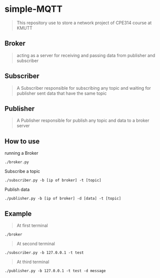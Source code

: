 # simple-MQTT
> This repository use to store a network project of CPE314 course at KMUTT 
## Broker
> acting as a server for receiving and passing data from publisher and subscriber
## Subscriber
> A Subscriber responsible for subscribing any topic and waiting for publisher sent data that have the same topic
## Publisher
> A Publisher responsible for publish any topic and data to a broker server
## How to use
running a Broker
```
./broker.py 
```
Subscribe a topic
```
./subscriber.py -b [ip of broker] -t [topic]
```
Publish data
```
./publisher.py -b [ip of broker] -d [data] -t [topic]
```
## Example
> At first terminal
```
./broker
```
> At second terminal
```
./subscriber.py -b 127.0.0.1 -t test
```
> At third terminal
```
./publisher.py -b 127.0.0.1 -t test -d message
```
